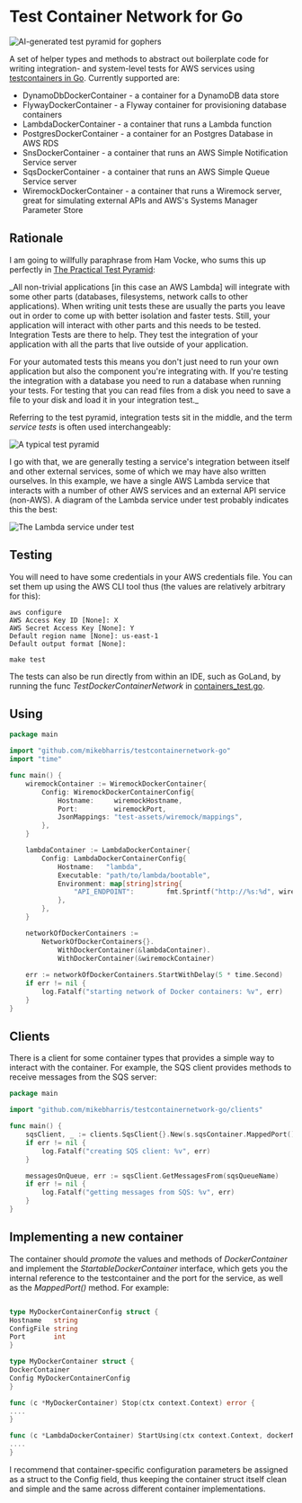 # Test Container Network for Go

![AI-generated test pyramid for gophers](doc/ai-test-pyramid.png)

A set of helper types and methods to abstract out boilerplate code
for writing integration- and system-level tests for AWS services using [testcontainers in Go](https://github.com/testcontainers/testcontainers-go). Currently supported are:
 
* DynamoDbDockerContainer - a container for a DynamoDB data store
* FlywayDockerContainer - a Flyway container for provisioning database containers
* LambdaDockerContainer - a container that runs a Lambda function
* PostgresDockerContainer - a container for an Postgres Database in AWS RDS
* SnsDockerContainer - a container that runs an AWS Simple Notification Service server
* SqsDockerContainer - a container that runs an AWS Simple Queue Service server
* WiremockDockerContainer - a container that runs a Wiremock server, great for simulating external APIs and AWS's Systems Manager Parameter Store

## Rationale

I am going to willfully paraphrase from Ham Vocke, who sums this up perfectly in [The Practical Test Pyramid](https://martinfowler.com/articles/practical-test-pyramid.html#IntegrationTests):

_All non-trivial applications [in this case an AWS Lambda] will integrate with some other parts (databases, filesystems, network calls to other applications). When writing unit tests these are usually the parts you leave out in order to come up with better isolation and faster tests. Still, your application will interact with other parts and this needs to be tested. Integration Tests are there to help. They test the integration of your application with all the parts that live outside of your application.

For your automated tests this means you don't just need to run your own application but also the component you're integrating with. If you're testing the integration with a database you need to run a database when running your tests. For testing that you can read files from a disk you need to save a file to your disk and load it in your integration test._

Referring to the test pyramid, integration tests sit in the middle, and the term _service tests_ is often used interchangeably:

![A typical test pyramid](doc/testpyramid.png)

I go with that, we are generally testing a service's integration between itself and other external services, some of which we may have also written ourselves.  In this example, we have a single AWS Lambda service that interacts with a number of other AWS services and an external API service (non-AWS).  A diagram of the Lambda service under test probably indicates this the best:

![The Lambda service under test](doc/service-under-test.svg)

## Testing

You will need to have some credentials in your AWS credentials file.  You can set them up using the AWS CLI tool thus (the values are relatively arbitrary for this):

```shell
aws configure
AWS Access Key ID [None]: X
AWS Secret Access Key [None]: Y
Default region name [None]: us-east-1
Default output format [None]: 
```

```shell
make test
```

The tests can also be run directly from within an IDE, such as GoLand, by running the func _TestDockerContainerNetwork_ in [containers_test.go](containers_test.go).

## Using

```go
package main

import "github.com/mikebharris/testcontainernetwork-go"
import "time"

func main() {
	wiremockContainer := WiremockDockerContainer{
		Config: WiremockDockerContainerConfig{
			Hostname:     wiremockHostname,
			Port:         wiremockPort,
			JsonMappings: "test-assets/wiremock/mappings",
		},
	}

	lambdaContainer := LambdaDockerContainer{
		Config: LambdaDockerContainerConfig{
			Hostname:   "lambda",
			Executable: "path/to/lambda/bootable",
			Environment: map[string]string{
				"API_ENDPOINT":        fmt.Sprintf("http://%s:%d", wiremockHostname, wiremockPort),
			},
		},
	}

	networkOfDockerContainers :=
		NetworkOfDockerContainers{}.
			WithDockerContainer(&lambdaContainer).
			WithDockerContainer(&wiremockContainer)
	
	err := networkOfDockerContainers.StartWithDelay(5 * time.Second)
	if err != nil {
        log.Fatalf("starting network of Docker containers: %v", err)
    }
}
```

## Clients

There is a client for some container types that provides a simple way to interact with the container. For example, the SQS client provides methods to receive messages from the SQS server:

```go
package main

import "github.com/mikebharris/testcontainernetwork-go/clients"

func main() {
	sqsClient, _ := clients.SqsClient{}.New(s.sqsContainer.MappedPort())
	if err != nil {
		log.Fatalf("creating SQS client: %v", err)
	}

	messagesOnQueue, err := sqsClient.GetMessagesFrom(sqsQueueName)
	if err != nil {
		log.Fatalf("getting messages from SQS: %v", err)
	}
}
```

## Implementing a new container

The container should _promote_ the values and methods of _DockerContainer_ and implement the
_StartableDockerContainer_ interface, which gets you the internal reference to the testcontainer and the port for the
service, as well as the _MappedPort()_ method. For example:

```go

type MyDockerContainerConfig struct {
Hostname   string
ConfigFile string
Port       int
}

type MyDockerContainer struct {
DockerContainer
Config MyDockerContainerConfig
}

func (c *MyDockerContainer) Stop(ctx context.Context) error {
....
}

func (c *LambdaDockerContainer) StartUsing(ctx context.Context, dockerNetwork *testcontainers.DockerNetwork) error {
....
}

```

I recommend that container-specific configuration parameters be assigned as a struct to the Config field, thus keeping
the container struct itself clean and simple and the same across different container implementations.